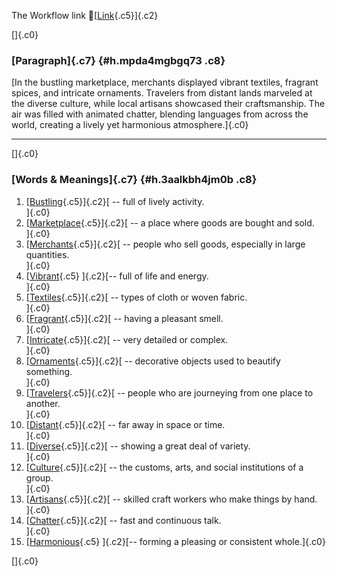 The Workflow link
👏[[Link](https://www.google.com/url?q=http://www.google.com&sa=D&source=editors&ust=1759689504075111&usg=AOvVaw13T4nDzseisbG4IaCH53xX){.c5}]{.c2}

[]{.c0}

### [Paragraph]{.c7} {#h.mpda4mgbgq73 .c8}

[In the bustling marketplace, merchants displayed vibrant textiles,
fragrant spices, and intricate ornaments. Travelers from distant lands
marveled at the diverse culture, while local artisans showcased their
craftsmanship. The air was filled with animated chatter, blending
languages from across the world, creating a lively yet harmonious
atmosphere.]{.c0}

------------------------------------------------------------------------

[]{.c0}

### [Words & Meanings]{.c7} {#h.3aalkbh4jm0b .c8}

1.  [[Bustling](https://www.google.com/url?q=http://www.google.com&sa=D&source=editors&ust=1759689504075855&usg=AOvVaw0nO5c52DWnfC2kxpCaCuuv){.c5}]{.c2}[ --
    full of lively activity.\
    ]{.c0}
2.  [[Marketplace](https://www.google.com/url?q=http://www.google.com&sa=D&source=editors&ust=1759689504075987&usg=AOvVaw3CLm3FregutTZhLSgmEzAF){.c5}]{.c2}[ --
    a place where goods are bought and sold.\
    ]{.c0}
3.  [[Merchants](https://www.google.com/url?q=http://www.google.com&sa=D&source=editors&ust=1759689504076135&usg=AOvVaw01-Msu1gcw9h6AU3PrYDDZ){.c5}]{.c2}[ --
    people who sell goods, especially in large quantities.\
    ]{.c0}
4.  [[Vibrant](https://www.google.com/url?q=http://www.google.com&sa=D&source=editors&ust=1759689504076349&usg=AOvVaw3jEuF3kTct0v44uchGyFuY){.c5}
    ]{.c2}[-- full of life and energy.\
    ]{.c0}
5.  [[Textiles](https://www.google.com/url?q=http://www.google.com&sa=D&source=editors&ust=1759689504076501&usg=AOvVaw1VtRGcAcU9GZZwc7TpDjz0){.c5}]{.c2}[ --
    types of cloth or woven fabric.\
    ]{.c0}
6.  [[Fragrant](https://www.google.com/url?q=http://www.google.com&sa=D&source=editors&ust=1759689504076613&usg=AOvVaw3ImHb9LJNfbn-DJncK9N7N){.c5}]{.c2}[ --
    having a pleasant smell.\
    ]{.c0}
7.  [[Intricate](https://www.google.com/url?q=http://www.google.com&sa=D&source=editors&ust=1759689504076718&usg=AOvVaw0cSmqsccGSzK2fXH896gCy){.c5}]{.c2}[ --
    very detailed or complex.\
    ]{.c0}
8.  [[Ornaments](https://www.google.com/url?q=http://www.google.com&sa=D&source=editors&ust=1759689504076833&usg=AOvVaw0X-Zj3hLlIPcX0aWEnsFh5){.c5}]{.c2}[ --
    decorative objects used to beautify something.\
    ]{.c0}
9.  [[Travelers](https://www.google.com/url?q=http://www.google.com&sa=D&source=editors&ust=1759689504076959&usg=AOvVaw0y2YbPrO0X6ex1cMpXIiwe){.c5}]{.c2}[ --
    people who are journeying from one place to another.\
    ]{.c0}
10. [[Distant](https://www.google.com/url?q=http://www.google.com&sa=D&source=editors&ust=1759689504077089&usg=AOvVaw3MB33XCaSNd2Lf9earbEAm){.c5}]{.c2}[ --
    far away in space or time.\
    ]{.c0}
11. [[Diverse](https://www.google.com/url?q=http://www.google.com&sa=D&source=editors&ust=1759689504077191&usg=AOvVaw3BfSUe_8q0YBFCMXeiz1Hr){.c5}]{.c2}[ --
    showing a great deal of variety.\
    ]{.c0}
12. [[Culture](https://www.google.com/url?q=http://www.google.com&sa=D&source=editors&ust=1759689504077327&usg=AOvVaw3VHsJCYssZYR4z5OhYwKwh){.c5}]{.c2}[ --
    the customs, arts, and social institutions of a group.\
    ]{.c0}
13. [[Artisans](https://www.google.com/url?q=http://www.google.com&sa=D&source=editors&ust=1759689504077502&usg=AOvVaw2xL7NEiHpb7hS39ycV2sPM){.c5}]{.c2}[ --
    skilled craft workers who make things by hand.\
    ]{.c0}
14. [[Chatter](https://www.google.com/url?q=http://www.google.com&sa=D&source=editors&ust=1759689504077737&usg=AOvVaw2OQneWcO7UELI5JLjn2Wqh){.c5}]{.c2}[ --
    fast and continuous talk.\
    ]{.c0}
15. [[Harmonious](https://www.google.com/url?q=http://www.google.com&sa=D&source=editors&ust=1759689504077988&usg=AOvVaw3JfTyK0Bl-gZ9r1dS9rd6I){.c5}
    ]{.c2}[-- forming a pleasing or consistent whole.]{.c0}

[]{.c0}
